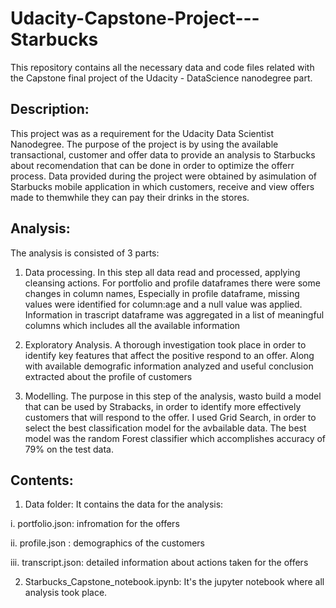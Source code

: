 # Udacity-Capstone-Project---Starbucks

This repository contains all the necessary data and code files related with the  Capstone final project of the Udacity - DataScience nanodegree part.

## Description:
This project was as a requirement for the Udacity Data Scientist Nanodegree. The purpose of the project is by using the available transactional, customer and offer data
to provide an analysis to Starbucks about recomendation that can be done in order to optimize the offerr process.
Data provided during the project were obtained by asimulation of Starbucks mobile application in which customers, receive and view offers made to themwhile they can pay their drinks in the stores.

## Analysis:
The analysis is consisted of 3 parts:

1. Data processing. In this step all data read and processed, applying cleansing actions. For portfolio and profile dataframes there were some changes in column names, Especially in profile dataframe, missing values were identified for column:age and a null value was applied. Information in trascript dataframe was aggregated in a list of meaningful columns which includes all the available information

2. Exploratory Analysis. A thorough investigation took place in order to identify key features that affect the positive respond to an offer. Along with available demografic information analyzed and useful conclusion extracted about the profile of customers

3. Modelling. The purpose in this step of the analysis, wasto build a model that can be used by Strabacks, in order to identify more effectively customers that will respond to the offer. I used Grid Search, in order to select the best classification model for the avbailable data. The best model was the random Forest classifier which accomplishes accuracy of 79% on the test data.


## Contents:

1. Data folder: It contains the data for the analysis:

  i. portfolio.json: infromation for the offers
  
  ii. profile.json  : demographics of the customers
  
  iii. transcript.json: detailed information about actions taken for the offers 
  
2. Starbucks_Capstone_notebook.ipynb: It's the jupyter notebook where all analysis took place. 
